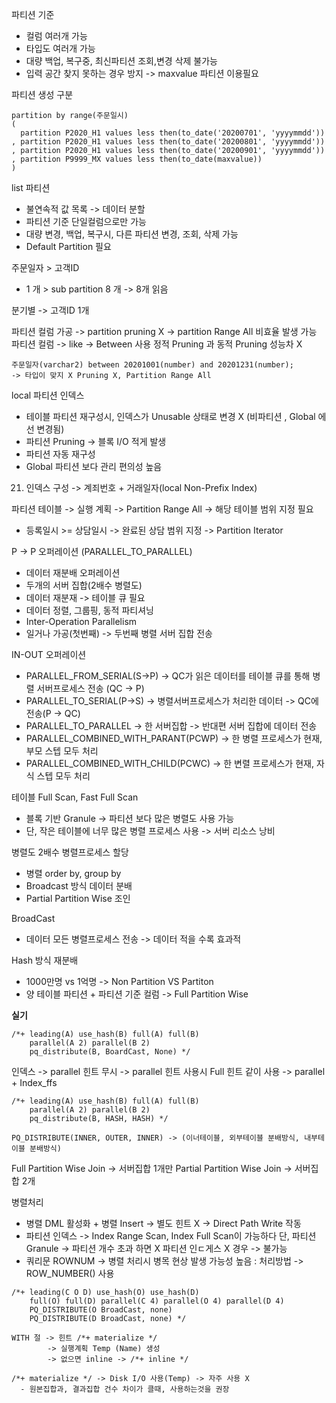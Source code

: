 파티션 기준 
- 컬럼 여러개 가능
- 타입도 여러개 가능
- 대량 백업, 복구중, 최신파티션 조회,변경 삭제 불가능
- 입력 공간 찾지 못하는 경우 방지 -> maxvalue 파티션 이용필요

파티션 생성 구분
```
partition by range(주문일시)
(
  partition P2020_H1 values less then(to_date('20200701', 'yyyymmdd'))
, partition P2020_H1 values less then(to_date('20200801', 'yyyymmdd'))
, partition P2020_H1 values less then(to_date('20200901', 'yyyymmdd'))
, partition P9999_MX values less then(to_date(maxvalue))
)
```

list 파티션
  - 불연속적 값 목록 -> 데이터 분할
  - 파티션 기준 단일컬럼으로만 가능
  - 대량 변경, 백업, 복구시, 다른 파티션 변경, 조회, 삭제 가능
  - Default Partition 필요

주문일자 > 고객ID
  - 1 개 > sub partition 8 개 -> 8개 읽음

분기별 -> 고객ID 1개

파티션 컬럼 가공 -> partition pruning X -> partition Range All 비효율 발생 가능
파티션 컬럼 -> like -> Between 사용
정적 Pruning 과 동적 Pruning 성능차 X

```
주문일자(varchar2) between 20201001(number) and 20201231(number);
-> 타입이 맞지 X Pruning X, Partition Range All
```

local 파티션 인덱스
  - 테이블 파티션 재구성시, 인덱스가 Unusable 상태로 변경 X (비파티션 , Global 에선 변경됨)
  - 파티션 Pruning -> 블록 I/O 적게 발생
  - 파티션 자동 재구성
  - Global 파티션 보다 관리 편의성 높음

21. 인덱스 구성 -> 계죄번호 + 거래일자(local Non-Prefix Index)

파티션 테이블 -> 실행 계획 -> Partition Range All -> 해당 테이블 범위 지정 필요
  - 등록일시 >= 상담일시 -> 완료된 상담 범위 지정 -> Partition Iterator  
  
P -> P 오퍼레이션 (PARALLEL_TO_PARALLEL)
  - 데이터 재분배 오퍼레이션
  - 두개의 서버 집합(2배수 병렬도)
  - 데이터 재분재 -> 테이블 큐 필요
  - 데이터 정렬, 그룹핑, 동적 파티셔닝
  - Inter-Operation Parallelism
  - 일거나 가공(첫번째) -> 두번째 병렬 서버 집합 전송

IN-OUT 오퍼레이션
  - PARALLEL_FROM_SERIAL(S->P)
    -> QC가 읽은 데이터를 테이블 큐를 통해 병렬 서버프로세스 전송 (QC -> P)
  - PARALLEL_TO_SERIAL(P->S)
    -> 병렬서버프로세스가 처리한 데이터 -> QC에 전송(P -> QC)
  - PARALLEL_TO_PARALLEL
    -> 한 서버집합 -> 반대편 서버 집합에 데이터 전송
  - PARALLEL_COMBINED_WITH_PARANT(PCWP)
    -> 한 병렬 프로세스가 현재, 부모 스텝 모두 처리
  - PARALLEL_COMBINED_WITH_CHILD(PCWC)
    -> 한 변렬 프로세스가 현재, 자식 스텝 모두 처리

테이블 Full Scan, Fast Full Scan
  - 블록 기반 Granule -> 파티션 보다 많은 병렬도 사용 가능
  - 단, 작은 테이블에 너무 많은 병렬 프로세스 사용 -> 서버 리소스 낭비

병렬도 2배수 병렬프로세스 할당
  - 병렬 order by, group by
  - Broadcast 방식 데이터 분배
  - Partial Partition Wise 조인

BroadCast
  - 데이터 모든 병렬프로세스 전송 -> 데이터 적을 수록 효과적

Hash 방식 재분배
  - 1000만명 vs 1억명 -> Non Partition VS Partiton
  - 양 테이블 파티션 + 파티션 기준 컬럼 -> Full Partition Wise


**실기**

```
/*+ leading(A) use_hash(B) full(A) full(B)
    parallel(A 2) parallel(B 2)
    pq_distribute(B, BoardCast, None) */
```

인덱스 -> parallel 힌트 무시 -> parallel 힌트 사용시 Full 힌트 같이 사용
                            -> parallel + Index_ffs 

```
/*+ leading(A) use_hash(B) full(A) full(B)
    parallel(A 2) parallel(B 2)
    pq_distribute(B, HASH, HASH) */
```

```
PQ_DISTRIBUTE(INNER, OUTER, INNER) -> (이너테이블, 외부테이블 분배방식, 내부테이블 분배방식)
```

Full Partition Wise Join -> 서버집합 1개만
Partial Partition Wise Join -> 서버집합 2개

병렬처리 
  - 병렬 DML 활성화 + 병렬 Insert -> 별도 힌트 X -> Direct Path Write 작동
  - 파티션 인덱스 -> Index Range Scan, Index Full Scan이 가능하다
    단, 파티션 Granule -> 파티션 개수 초과 하면 X
    파티션 인ㄷ게스 X 경우 -> 불가능
  - 쿼리문 ROWNUM -> 병렬 처리시 병목 현상 발생 가능성 높음 : 처리방법 -> ROW_NUMBER() 사용

```
/*+ leading(C O D) use_hash(O) use_hash(D)
    full(O) full(D) parallel(C 4) parallel(O 4) parallel(D 4)
    PQ_DISTRIBUTE(O BroadCast, none)
    PQ_DISTRIBUTE(D BroadCast, none) */

WITH 절 -> 힌트 /*+ materialize */
        -> 실행계획 Temp (Name) 생성
        -> 없으면 inline -> /*+ inline */

/*+ materialize */ -> Disk I/O 사용(Temp) -> 자주 사용 X 
  - 원본집합과, 결과집합 건수 차이가 클때, 사용하는것을 권장

















